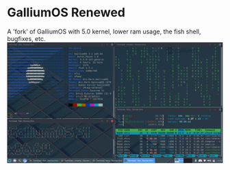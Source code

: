 # GalliumOS Renewed
A 'fork' of GalliumOS with 5.0 kernel, lower ram usage, the fish shell, bugfixes, etc.
![GalliumOS Renewed alpha](2022-07-12-110326_1366x768_scrot.png)

